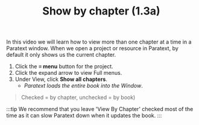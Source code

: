 ﻿---
title: Show by chapter (1.3a)
---
In this video we will learn how to view more than one chapter at a time in a Paratext window. When we open a project or resource in Paratext, by default it only shows us the current chapter.

1. Click the **≡ menu** button for the project.
1. Click the expand arrow to view Full menus.
1. Under View, click **Show all chapters**.  
   -  *Paratext loads the entire book into the Window*.
>  Checked = by chapter, unchecked = by book)
> 
:::tip
We recommend that you leave 'View By Chapter' checked most of the time as it can slow Paratext down when it updates the book.
:::

